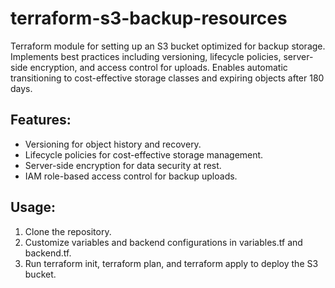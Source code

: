 # terraform-s3-backup-resources
Terraform module for setting up an S3 bucket optimized for backup storage. Implements best practices including versioning, lifecycle policies, server-side encryption, and access control for uploads. Enables automatic transitioning to cost-effective storage classes and expiring objects after 180 days.

## Features:

   - Versioning for object history and recovery.
   - Lifecycle policies for cost-effective storage management.
   - Server-side encryption for data security at rest.
   - IAM role-based access control for backup uploads.

## Usage:

   1.  Clone the repository.
   2.  Customize variables and backend configurations in variables.tf and backend.tf.
   3.  Run terraform init, terraform plan, and terraform apply to deploy the S3 bucket.
